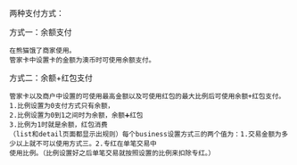 两种支付方式：

方式一：余额支付

```
在熊猫饿了商家使用。
管家卡中设置卡的金额为澳币时可使用余额支付。
```

方式二：余额+红包支付

```
管家卡以及商户中设置的可使用最高金额以及可使用红包的最大比例后可使用余额+红包支付。
1.比例设置为0支付方式只有余额，
2.比例设置为0到1之间时为余额，余额➕红包
3.比例为1时就是余额，红包消费
（list和detail页面都显示出规则）每个business设置方式三的两个值为：1.交易金额为多少以上就不可以使用方式三。2.专红在单笔交易中
使用比例。（比例设置好之后单笔交易就按照设置的比例来扣除专红。）
```



